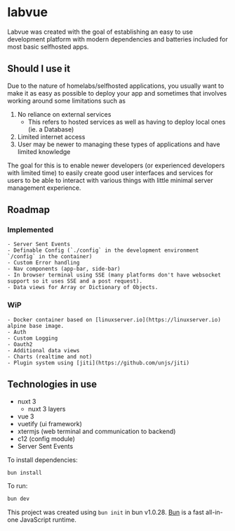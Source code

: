 # labvue

Labvue was created with the goal of establishing an easy to use development platform with modern dependencies and batteries included for most basic selfhosted apps.

## Should I use it

Due to the nature of homelabs/selfhosted applications, you usually want to make it as easy as possible to deploy your app and sometimes that involves working around some limitations such as

1. No reliance on external services
    - This refers to hosted services as well as having to deploy local ones (ie. a Database)
2. Limited internet access
3. User may be newer to managing these types of applications and have limited knowledge

The goal for this is to enable newer developers (or experienced developers with limited time) to easily create good user interfaces and services for users to be able to interact with various things with little minimal server management experience.

## Roadmap

### Implemented

    - Server Sent Events
    - Definable Config (`./config` in the development environment `/config` in the container)
    - Custom Error handling
    - Nav components (app-bar, side-bar)
    - In browser terminal using SSE (many platforms don't have websocket support so it uses SSE and a post request).
    - Data views for Array or Dictionary of Objects.

### WiP

    - Docker container based on [linuxserver.io](https://linuxserver.io) alpine base image.
    - Auth
    - Custom Logging
    - Oauth2
    - Additional data views
    - Charts (realtime and not)
    - Plugin system using [jiti](https://github.com/unjs/jiti)

## Technologies in use

- nuxt 3
  - nuxt 3 layers
- vue 3
- vuetify (ui framework)
- xtermjs (web terminal and communication to backend)
- c12 (config module)
- Server Sent Events

To install dependencies:

```bash
bun install
```

To run:

```bash
bun dev
```

This project was created using `bun init` in bun v1.0.28. [Bun](https://bun.sh) is a fast all-in-one JavaScript runtime.
